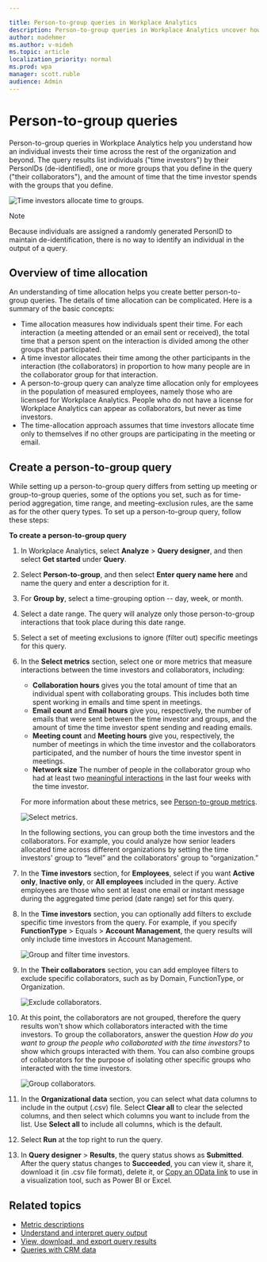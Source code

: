 ```yaml
---

title: Person-to-group queries in Workplace Analytics
description: Person-to-group queries in Workplace Analytics uncover how an individual invested their time across the rest of the organization and beyond
author: madehmer
ms.author: v-mideh
ms.topic: article
localization_priority: normal 
ms.prod: wpa
manager: scott.ruble
audience: Admin
---
```


# Person-to-group queries

Person-to-group queries in Workplace Analytics help you understand how an individual invests their time across the rest of the organization and beyond. The query results list individuals ("time investors") by their PersonIDs (de-identified), one or more groups that you define in the query ("their collaborators"), and the amount of time that the time investor spends with the groups that you define.

![Time investors allocate time to groups.](../Images/WpA/tutorials/p2g-query.png)

>[!Note]
>Because individuals are assigned a randomly generated PersonID to maintain de-identification, there is no way to identify an individual in the output of a query.

## Overview of time allocation

An understanding of time allocation helps you create better person-to-group queries. The details of time allocation can be complicated. Here is a summary of the basic concepts:

* Time allocation measures how individuals spent their time. For each interaction (a meeting attended or an email sent or received), the total time that a person spent on the interaction is divided among the other groups that participated.
* A time investor allocates their time among the other participants in the interaction (the collaborators) in proportion to how many people are in the collaborator group for that interaction.
* A person-to-group query can analyze time allocation only for employees in the population of measured employees, namely those who are licensed for Workplace Analytics. People who do not have a license for Workplace Analytics can appear as collaborators, but never as time investors.
* The time-allocation approach assumes that time investors allocate time only to themselves if no other groups are participating in the meeting or email.

## Create a person-to-group query

While setting up a person-to-group query differs from setting up meeting or group-to-group queries, some of the options you set, such as for time-period aggregation, time range, and meeting-exclusion rules, are the same as for the other query types. To set up a person-to-group query, follow these steps:

**To create a person-to-group query**

1. In Workplace Analytics, select **Analyze** > **Query designer**, and then select **Get started** under **Query**.
2. Select **Person-to-group**, and then select **Enter query name here** and name the query and enter a description for it.
3. For **Group by**, select a time-grouping option -- day, week, or month.
4. Select a date range. The query will analyze only those person-to-group interactions that took place during this date range.
5. Select a set of meeting exclusions to ignore (filter out) specific meetings for this query.
6. In the **Select metrics** section, select one or more metrics that measure interactions between the time investors and collaborators, including:

   * **Collaboration hours** gives you the total amount of time that an individual spent with collaborating groups. This includes both time spent working in emails and time spent in meetings.
   * **Email count** and **Email hours** give you, respectively, the number of emails that were sent between the time investor and groups, and the amount of time the time investor spent sending and reading emails.
   * **Meeting count** and **Meeting hours** give you, respectively, the number of meetings in which the time investor and the collaborators participated, and the number of hours the time investor spent in meetings.
   * **Network size** The number of people in the collaborator group who had at least two [meaningful interactions](../use/glossary.md#meaningful-interaction-define) in the last four weeks with the time investor.

   For more information about these metrics, see [Person-to-group metrics](../use/metric-definitions.md#person-to-group-metrics).

      ![Select metrics.](../Images/WpA/tutorials/g2g-01-select-metrics.png)

    In the following sections, you can group both the time investors and the collaborators. For example, you could analyze how senior leaders allocated time across different organizations by setting the time investors' group to “level” and the collaborators' group to “organization.”
7. In the **Time investors** section, for **Employees**, select if you want **Active only**, **Inactive only**, or **All employees** included in the query. Active employees are those who sent at least one email or instant message during the aggregated time period (date range) set for this query.
8. In the **Time investors** section, you can optionally add filters to exclude specific time investors from the query. For example, if you specify **FunctionType** > Equals > **Account Management**, the query results will only include time investors in Account Management.

   ![Group and filter time investors.](../Images/WpA/tutorials/p2g-time-investors.png)

9. In the **Their collaborators** section, you can add employee filters to exclude specific collaborators, such as by Domain, FunctionType, or Organization.

   ![Exclude collaborators.](../Images/WpA/tutorials/g2g-03-exclude-collaborators.png)

10. At this point, the collaborators are not grouped, therefore the query results won't show which collaborators interacted with the time investors. To group the collaborators, answer the question *How do you want to group the people who collaborated with the time investors?* to show which groups interacted with them. You can also combine groups of collaborators for the purpose of isolating other specific groups who interacted with the time investors.

    ![Group collaborators.](../Images/WpA/tutorials/g2g-04-group-collaborators.png)

11. In the **Organizational data** section, you can select what data columns to include in the output (.csv) file. Select **Clear all** to clear the selected columns, and then select which columns you want to include from the list. Use **Select all** to include all columns, which is the default.
12. Select **Run** at the top right to run the query.
13. In **Query designer** > **Results**, the query status shows as **Submitted**. After the query status changes to **Succeeded**, you can view it, share it, download it (in .csv file format), delete it, or [Copy an OData link](../use/view-download-and-export-query-results.md#get-a-link-for-an-odata-feed-to-use-in-power-bi) to use in a visualization tool, such as Power BI or Excel.

## Related topics

* [Metric descriptions](../Use/Metric-definitions.md)
* [Understand and interpret query output](../Use/csv-query-output-file.md)
* [View, download, and export query results](../Use/View-download-and-export-query-results.md)
* [Queries with CRM data](../tutorials/crm-queries.md)
